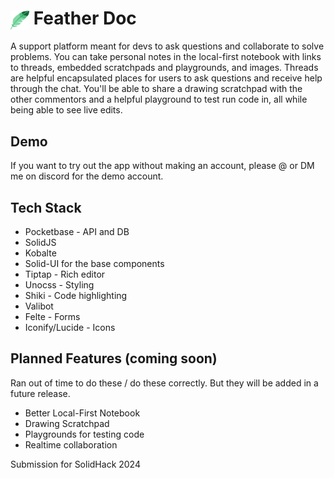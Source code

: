 <h1><img align="center" height="30" src="./public/android-chrome-192x192.png"> Feather Doc </h1>

A support platform meant for devs to ask questions and collaborate to solve problems. You can take personal notes in the local-first notebook with links to threads, embedded scratchpads and playgrounds, and images. Threads are helpful encapsulated places for users to ask questions and receive help through the chat. You'll be able to share a drawing scratchpad with the other commentors and a helpful playground to test run code in, all while being able to see live edits.

## Demo
If you want to try out the app without making an account, please @ or DM me on discord for the demo account.

## Tech Stack

- Pocketbase - API and DB
- SolidJS
- Kobalte
- Solid-UI for the base components
- Tiptap - Rich editor
- Unocss - Styling
- Shiki - Code highlighting
- Valibot
- Felte - Forms
- Iconify/Lucide - Icons

## Planned Features (coming soon)
Ran out of time to do these / do these correctly. But they will be added in a future release.

- Better Local-First Notebook
- Drawing Scratchpad
- Playgrounds for testing code
- Realtime collaboration

Submission for SolidHack 2024
